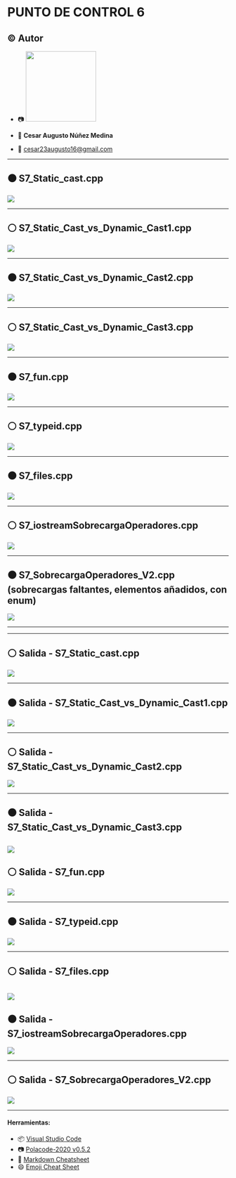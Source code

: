 # PUNTO DE CONTROL 6

## :copyright: Autor

- :camera: <img src="./images/yo1.jpeg" width="160px">

- :man: **Cesar Augusto Núñez Medina**
- :e-mail: cesar23augusto16@gmail.com

---

## :black_circle: S7_Static_cast.cpp

![](images/1.%20static%20cast%20(type,%20variable).png)

---

## :white_circle: S7_Static_Cast_vs_Dynamic_Cast1.cpp

![](images/S7_Static_Cast_vs_Dynamic_Cast1.png)

---

## :black_circle: S7_Static_Cast_vs_Dynamic_Cast2.cpp

![](images/S7_Static_Cast_vs_Dynamic_Cast2.png)

---

## :white_circle: S7_Static_Cast_vs_Dynamic_Cast3.cpp

![](images/S7_Static_Cast_vs_Dynamic_Cast3.png)

---

## :black_circle: S7_fun.cpp

![](images/S7_fun.png)

---

## :white_circle: S7_typeid.cpp

![](images/S7_typeid.png)

---

## :black_circle: S7_files.cpp

![](images/S7_file.png)

---

## :white_circle: S7_iostreamSobrecargaOperadores.cpp

![](images/S7_SobrecargaOperadores.png)

---

## :black_circle: S7_SobrecargaOperadores_V2.cpp (sobrecargas faltantes, elementos añadidos, con enum)

![](images/S7_SobrecargaOperadores_V2.png)

---
---

## :white_circle: Salida - S7_Static_cast.cpp

![](images/1_Salida.png)

---

## :black_circle: Salida - S7_Static_Cast_vs_Dynamic_Cast1.cpp

![](images/2_Salida.png)

---

## :white_circle: Salida - S7_Static_Cast_vs_Dynamic_Cast2.cpp

![](images/3_Salida.png)

---

## :black_circle: Salida - S7_Static_Cast_vs_Dynamic_Cast3.cpp

![](images/4_Salida.png)
---

## :white_circle: Salida - S7_fun.cpp

![](images/5_Salida.png)

---

## :black_circle: Salida - S7_typeid.cpp

![](images/6_Salida.png)

---

## :white_circle: Salida - S7_files.cpp

![](images/7_Salida.png)
---

## :black_circle: Salida - S7_iostreamSobrecargaOperadores.cpp

![](images/8_Salida.png)

---

## :white_circle: Salida - S7_SobrecargaOperadores_V2.cpp

![](images/9_Salida.png)

---

#### Herramientas:
- :package: [Visual Studio Code](https://code.visualstudio.com/)
- :camera: [Polacode-2020 v0.5.2](https://github.com/jeff-hykin/polacode)
- :notebook: [Markdown Cheatsheet](https://github.com/adam-p/markdown-here/wiki/Markdown-Cheatsheet)
- :smile: [Emoji Cheat Sheet](https://www.webfx.com/tools/emoji-cheat-sheet/)

